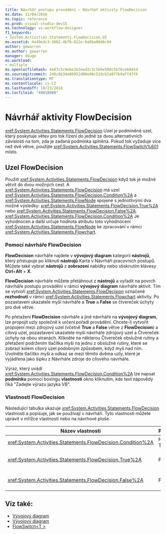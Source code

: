 ```yaml
---
title: Návrhář postupu provádění – Návrhář aktivity FlowDecision
ms.date: 11/04/2016
ms.topic: reference
ms.prod: visual-studio-dev15
ms.technology: vs-workflow-designer
f1_keywords:
- System.Activities.Statements.FlowDecision.UI
ms.assetid: 4a49edc3-3662-4b7b-812e-0a5ba00d6c94
author: gewarren
ms.author: gewarren
manager: douge
ms.workload:
- multiple
ms.openlocfilehash: 4a87c5c9ebe1b3eed2c3c569e508c5b76ce6845d
ms.sourcegitcommit: 240c8b34e80952d00e90c52dcb1a077b9aff47f6
ms.translationtype: MT
ms.contentlocale: cs-CZ
ms.lasthandoff: 10/23/2018
ms.locfileid: "49818988"
---
```

# <a name="flowdecision-activity-designer"></a>Návrhář aktivity FlowDecision

<xref:System.Activities.Statements.FlowDecision> Uzel je podmíněné uzel, který poskytuje větev pro tok řízení do jedné ze dvou alternativních závislosti na tom, zda je zadaná podmínka splněna. Pokud tok vyžaduje více než dvě větve, použijte <xref:System.Activities.Statements.FlowSwitch%601> místo.

## <a name="the-flowdecision-node"></a>Uzel FlowDecision

Použití <xref:System.Activities.Statements.FlowDecision> když tok je možné větvit do dvou možných cest. A <xref:System.Activities.Statements.FlowDecision> má uzel <xref:System.Activities.Statements.FlowDecision.Condition%2A> a <xref:System.Activities.Statements.FlowNode> spojené s jednotlivými dva možné výsledky: <xref:System.Activities.Statements.FlowDecision.True%2A> nebo <xref:System.Activities.Statements.FlowDecision.False%2A>. <xref:System.Activities.Statements.FlowDecision.Condition%2A> Je vyhodnocen a další určuje hodnota atributu toto vyhodnocení <xref:System.Activities.Statements.FlowNode> ke zpracování v rámci <xref:System.Activities.Statements.Flowchart>.

### <a name="using-the-flowdecision-designer"></a>Pomocí návrháře FlowDecision

**FlowDecision** návrháře najdete v **vývojový diagram** kategorii **nástrojů**, který přistupuje po kliknutí **nástrojů** Karta v Návrháři pracovních postupů. Můžete také vybrat **nástrojů** z **zobrazení** nabídky nebo stisknutím klávesy **Ctrl**+**Alt** + **X**.

**FlowDecision** návrháře můžete přetáhnout z **nástrojů** a vyřadit na povrch návrháře postupu provádění v rámci **vývojový diagram** návrháře aktivit. Tím se vytvoří <xref:System.Activities.Statements.FlowDecision> označené **rozhodnutí** v rámci <xref:System.Activities.Statements.Flowchart> aktivity. Po pozastavení ukazatele myši návrháře a **True** a **False** se čtvereček úchyty pro dvě větve.

Po přetažení **FlowDecision** návrháře a jiné návrháře na **vývojový diagram**, lze propojit uzly společně k určení pořadí provádění. Chcete-li vytvořit propojení mezi zdrojový uzel (včetně **True** a **False** větve z **FlowDecision**) a cílový uzel, pozastavení ukazatele myši návrháře zdrojový uzel a Čtvereček úchyty na obou stranách. Klikněte na některou Čtvereček obslužné rutiny a přetažení podržením tlačítka myši na jednu z obslužné rutiny, které se zobrazí kolem cílový uzel podobným způsobem, když myš nad ním. Uvolněte tlačítko myši a odkaz se mezi těmito dvěma uzly, které je vyjádřena jako šipku z Návrháře zdroje do cílového návrháře.

Výraz, který uvádí <xref:System.Activities.Statements.FlowDecision.Condition%2A> lze napsat **podmínku** pomocí boxingu **vlastnosti** okno kliknutím, kde text nápovědy říká "Zadejte výrazu jazyka VB".

### <a name="the-flowdecision-properties"></a>Vlastnosti FlowDecision

Následující tabulka ukazuje <xref:System.Activities.Statements.FlowDecision> vlastnosti a popisuje, jak se používají v návrháři. Tyto vlastnosti můžete upravit v mřížce vlastností nebo na návrhové ploše.

|Název vlastnosti|Požadováno|Použití|
|-|--------------|-|
|<xref:System.Activities.Statements.FlowDecision.Condition%2A>|Hodnota TRUE|Podmínka, která určuje, kterou cestu má řízení toku.|
|<xref:System.Activities.Statements.FlowDecision.True%2A>|False|Cesta provedenou řízení toku, pokud <xref:System.Activities.Statements.FlowDecision.Condition%2A> je spokojeni.|
|<xref:System.Activities.Statements.FlowDecision.False%2A>|False|Cesta provedenou řízení toku, pokud <xref:System.Activities.Statements.FlowDecision.Condition%2A> není splněná.|

## <a name="see-also"></a>Viz také:

- [Vývojový diagram](../workflow-designer/flowchart-activity-designers.md)
- [Vývojový diagram](../workflow-designer/flowchart-activity-designer.md)
- [FlowSwitch\<T >](../workflow-designer/flowswitch-t-activity-designer.md)